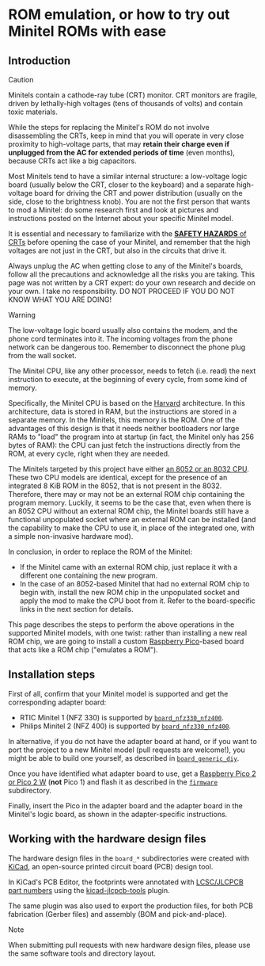 # ROM emulation, or how to try out Minitel ROMs with ease

## Introduction

> [!CAUTION]
> Minitels contain a cathode-ray tube (CRT) monitor. CRT monitors are fragile,
> driven by lethally-high voltages (tens of thousands of volts) and contain
> toxic materials.
>
> While the steps for replacing the Minitel's ROM do not involve disassembling
> the CRTs, keep in mind that you will operate in very close proximity to
> high-voltage parts, that may
> **retain their charge even if unplugged from the AC for extended periods of time**
> (even months), because CRTs act like a big capacitors.
>
> Most Minitels tend to have a similar internal structure: a low-voltage logic
> board (usually below the CRT, closer to the keyboard) and a separate
> high-voltage board for driving the CRT and power distribution (usually on the
> side, close to the brightness knob). You are not the first person that wants
> to mod a Minitel: do some research first and look at pictures and instructions
> posted on the Internet about your specific Minitel model.
>
> It is essential and necessary to familiarize with the
> [**SAFETY HAZARDS** of CRTs](https://www.ifixit.com/Troubleshooting/Television/CRT+Repair+Risks+and+Safety/482706)
> before opening the case of your Minitel, and remember that the high voltages
> are not just in the CRT, but also in the circuits that drive it.
>
> Always unplug the AC when getting close to any of the Minitel's boards,
> follow all the precautions and acknowledge all the risks you are taking. This
> page was not written by a CRT expert: do your own research and decide on your
> own. I take no responsibility. DO NOT PROCEED IF YOU DO NOT KNOW WHAT YOU ARE
> DOING!

> [!WARNING]
> The low-voltage logic board usually also contains the modem, and the phone
> cord terminates into it. The incoming voltages from the phone network can be
> dangerous too. Remember to disconnect the phone plug from the wall socket.

The Minitel CPU, like any other processor, needs to fetch (i.e. read) the next
instruction to execute, at the beginning of every cycle, from some kind of
memory.

Specifically, the Minitel CPU is based on the
[Harvard](https://en.wikipedia.org/wiki/Harvard_architecture) architecture. In
this architecture, data is stored in RAM, but the instructions are stored in a
separate memory. In the Minitels, this memory is the ROM. One of the advantages
of this design is that it needs neither bootloaders nor large RAMs to "load" the
program into at startup (in fact, the Minitel only has 256 bytes of RAM): the
CPU can just fetch the instructions directly from the ROM, at every cycle, right
when they are needed.

The Minitels targeted by this project have either
[an 8052 or an 8032 CPU](https://en.wikipedia.org/wiki/Intel_MCS-51). These two
CPU models are identical, except for the presence of an integrated 8 KiB ROM in
the 8052, that is not present in the 8032. Therefore, there may or may not be an
external ROM chip containing the program memory. Luckily, it seems to be the
case that, even when there is an 8052 CPU without an external ROM chip, the
Minitel boards still have a functional unpopulated socket where an external ROM
can be installed (and the capability to make the CPU to use it, in place of the
integrated one, with a simple non-invasive hardware mod).

In conclusion, in order to replace the ROM of the Minitel:
* If the Minitel came with an external ROM chip, just replace it with a
  different one containing the new program.
* In the case of an 8052-based Minitel that had no external ROM chip to begin
  with, install the new ROM chip in the unpopulated socket and apply the mod to
  make the CPU boot from it. Refer to the board-specific links in the next
  section for details.

This page describes the steps to perform the above operations in the supported
Minitel models, with one twist: rather than installing a new real ROM chip, we
are going to install a custom
[Raspberry Pico](https://www.raspberrypi.com/documentation/microcontrollers/pico-series.html)-based
board that acts like a ROM chip ("emulates a ROM").

## Installation steps

First of all, confirm that your Minitel model is supported and get the
corresponding adapter board:
* RTIC Minitel 1 (NFZ 330) is supported by
  [`board_nfz330_nfz400`](board_nfz330_nfz400/).
* Philips Minitel 2 (NFZ 400) is supported by
  [`board_nfz330_nfz400`](board_nfz330_nfz400/).

In alternative, if you do not have the adapter board at hand, or if you want to
port the project to a new Minitel model (pull requests are welcome!), you might
be able to build one yourself, as described in
[`board_generic_diy`](board_generic_diy/).

Once you have identified what adapter board to use, get a
[Raspberry Pico 2 or Pico 2 W](https://www.raspberrypi.com/products/raspberry-pi-pico-2/)
(**not** Pico 1) and flash it as described in the
[`firmware`](firmware/README.md) subdirectory.

Finally, insert the Pico in the adapter board and the adapter board in the
Minitel's logic board, as shown in the adapter-specific instructions.

## Working with the hardware design files

The hardware design files in the `board_*` subdirectories were created with
[KiCad](https://www.kicad.org/), an open-source printed circuit board (PCB)
design tool.

In KiCad's PCB Editor, the footprints were annotated with
[LCSC/JLCPCB part numbers](https://jlcpcb.com/parts) using the
[kicad-jlcpcb-tools](https://github.com/Bouni/kicad-jlcpcb-tools) plugin.

The same plugin was also used to export the production files, for both PCB
fabrication (Gerber files) and assembly (BOM and pick-and-place).

> [!NOTE]
> When submitting pull requests with new hardware design files, please use the
> same software tools and directory layout.
